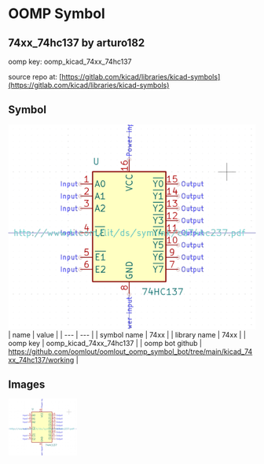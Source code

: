# OOMP Symbol  
## 74xx_74hc137  by arturo182  
  
oomp key: oomp_kicad_74xx_74hc137  
  
source repo at: [https://gitlab.com/kicad/libraries/kicad-symbols](https://gitlab.com/kicad/libraries/kicad-symbols)  
## Symbol  
  
[![working.png](working_600.png)](working.png)  
| name | value | 
| --- | --- | 
| symbol name | 74xx | 
| library name | 74xx | 
| oomp key | oomp_kicad_74xx_74hc137 | 
| oomp bot github | https://github.com/oomlout/oomlout_oomp_symbol_bot/tree/main/kicad_74xx_74hc137/working | 
## Images  
  
[![working.png](working_140.png)](working.png)  
